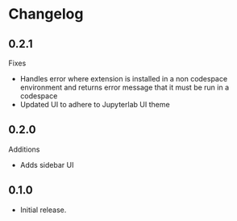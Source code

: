 # Changelog

## 0.2.1

Fixes

* Handles error where extension is installed in a non codespace environment and returns error message that it must be run in a codespace
* Updated UI to adhere to Jupyterlab UI theme

## 0.2.0

Additions

* Adds sidebar UI

## 0.1.0

* Initial release.
